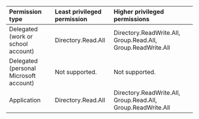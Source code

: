 |Permission type|Least privileged permission|Higher privileged permissions|
|:---|:---|:---|
|Delegated (work or school account)|Directory.Read.All|Directory.ReadWrite.All, Group.Read.All, Group.ReadWrite.All|
|Delegated (personal Microsoft account)|Not supported.|Not supported.|
|Application|Directory.Read.All|Directory.ReadWrite.All, Group.Read.All, Group.ReadWrite.All|

